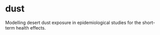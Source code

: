 # dust
Modelling desert dust exposure in epidemiological studies for the short-term health effects.
